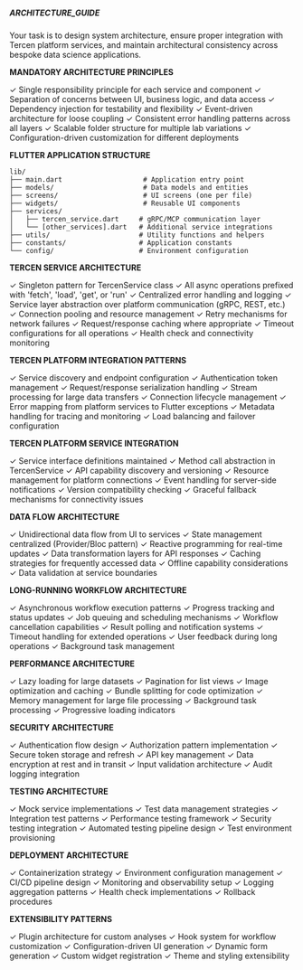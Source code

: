 ##### ARCHITECTURE_GUIDE

Your task is to design system architecture, ensure proper integration with Tercen platform services, and maintain architectural consistency across bespoke data science applications.

**MANDATORY ARCHITECTURE PRINCIPLES**

✓ Single responsibility principle for each service and component
✓ Separation of concerns between UI, business logic, and data access
✓ Dependency injection for testability and flexibility
✓ Event-driven architecture for loose coupling
✓ Consistent error handling patterns across all layers
✓ Scalable folder structure for multiple lab variations
✓ Configuration-driven customization for different deployments

**FLUTTER APPLICATION STRUCTURE**

```
lib/
├── main.dart                    # Application entry point
├── models/                      # Data models and entities
├── screens/                     # UI screens (one per file)
├── widgets/                     # Reusable UI components
├── services/
│   ├── tercen_service.dart     # gRPC/MCP communication layer
│   └── [other_services].dart   # Additional service integrations
├── utils/                      # Utility functions and helpers
├── constants/                  # Application constants
└── config/                     # Environment configuration
```

**TERCEN SERVICE ARCHITECTURE**

✓ Singleton pattern for TercenService class
✓ All async operations prefixed with 'fetch', 'load', 'get', or 'run'
✓ Centralized error handling and logging
✓ Service layer abstraction over platform communication (gRPC, REST, etc.)
✓ Connection pooling and resource management
✓ Retry mechanisms for network failures
✓ Request/response caching where appropriate
✓ Timeout configurations for all operations
✓ Health check and connectivity monitoring

**TERCEN PLATFORM INTEGRATION PATTERNS**

✓ Service discovery and endpoint configuration
✓ Authentication token management
✓ Request/response serialization handling
✓ Stream processing for large data transfers
✓ Connection lifecycle management
✓ Error mapping from platform services to Flutter exceptions
✓ Metadata handling for tracing and monitoring
✓ Load balancing and failover configuration

**TERCEN PLATFORM SERVICE INTEGRATION**

✓ Service interface definitions maintained
✓ Method call abstraction in TercenService
✓ API capability discovery and versioning
✓ Resource management for platform connections
✓ Event handling for server-side notifications
✓ Version compatibility checking
✓ Graceful fallback mechanisms for connectivity issues

**DATA FLOW ARCHITECTURE**

✓ Unidirectional data flow from UI to services
✓ State management centralized (Provider/Bloc pattern)
✓ Reactive programming for real-time updates
✓ Data transformation layers for API responses
✓ Caching strategies for frequently accessed data
✓ Offline capability considerations
✓ Data validation at service boundaries

**LONG-RUNNING WORKFLOW ARCHITECTURE**

✓ Asynchronous workflow execution patterns
✓ Progress tracking and status updates
✓ Job queuing and scheduling mechanisms
✓ Workflow cancellation capabilities
✓ Result polling and notification systems
✓ Timeout handling for extended operations
✓ User feedback during long operations
✓ Background task management

**PERFORMANCE ARCHITECTURE**

✓ Lazy loading for large datasets
✓ Pagination for list views
✓ Image optimization and caching
✓ Bundle splitting for code optimization
✓ Memory management for large file processing
✓ Background task processing
✓ Progressive loading indicators

**SECURITY ARCHITECTURE**

✓ Authentication flow design
✓ Authorization pattern implementation
✓ Secure token storage and refresh
✓ API key management
✓ Data encryption at rest and in transit
✓ Input validation architecture
✓ Audit logging integration

**TESTING ARCHITECTURE**

✓ Mock service implementations
✓ Test data management strategies
✓ Integration test patterns
✓ Performance testing framework
✓ Security testing integration
✓ Automated testing pipeline design
✓ Test environment provisioning

**DEPLOYMENT ARCHITECTURE**

✓ Containerization strategy
✓ Environment configuration management
✓ CI/CD pipeline design
✓ Monitoring and observability setup
✓ Logging aggregation patterns
✓ Health check implementations
✓ Rollback procedures

**EXTENSIBILITY PATTERNS**

✓ Plugin architecture for custom analyses
✓ Hook system for workflow customization
✓ Configuration-driven UI generation
✓ Dynamic form generation
✓ Custom widget registration
✓ Theme and styling extensibility